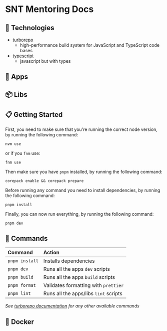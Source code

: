 # SNT Mentoring Docs

## 🔧 Technologies

- [turborepo](https://turbo.build/repo)
  - high-performance build system for JavaScript and TypeScript code bases
- [typescript](https://www.typescriptlang.org)
  - javascript but with types

## 🚀 Apps

## 📦️ Libs

## 📋 Getting Started

First, you need to make sure that you're running the correct node version, by running the following command:

```
nvm use
```

or if you `fnm` use:

```
fnm use
```

Then make sure you have `pnpm` installed, by running the following command:

```
corepack enable && corepack prepare
```

Before running any command you need to install dependencies, by running the following command:

```
pnpm install
```

Finally, you can now run everything, by running the following command:

```
pnpm dev
```

## 🧞 Commands

| Command        | Action                                |
| :------------- | :------------------------------------ |
| `pnpm install` | Installs dependencies                 |
| `pnpm dev`     | Runs all the apps `dev` scripts       |
| `pnpm build`   | Runs all the apps `build` scripts     |
| `pnpm format`  | Validates formatting with `prettier`  |
| `pnpm lint`    | Runs all the apps/libs `lint` scripts |

_See [turborepo documentation](https://turbo.build/repo/docs/reference/command-line-reference) for any other available commands_

## 🐳 Docker

